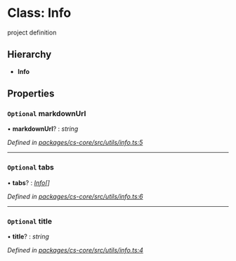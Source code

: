# Class: Info

project definition

## Hierarchy

* **Info**

## Properties

### `Optional` markdownUrl

• **markdownUrl**? : *string*

*Defined in [packages/cs-core/src/utils/info.ts:5](https://github.com/TNOCS/csnext/blob/34474da7/packages/cs-core/src/utils/info.ts#L5)*

___

### `Optional` tabs

• **tabs**? : *[Info](_cs_core_src_utils_info_.info.md)[]*

*Defined in [packages/cs-core/src/utils/info.ts:6](https://github.com/TNOCS/csnext/blob/34474da7/packages/cs-core/src/utils/info.ts#L6)*

___

### `Optional` title

• **title**? : *string*

*Defined in [packages/cs-core/src/utils/info.ts:4](https://github.com/TNOCS/csnext/blob/34474da7/packages/cs-core/src/utils/info.ts#L4)*
